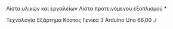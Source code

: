 Λίστα υλικών και εργαλείων
Λίστα προτεινόμενου εξοπλισμού * 

Τεχνολογία			Εξάρτημα		      Κόστος
Γενικά				  3 Arduino Uno	    66,00
./

